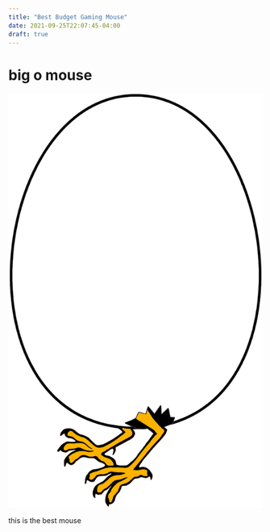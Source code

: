 ```yaml
---
title: "Best Budget Gaming Mouse"
date: 2021-09-25T22:07:45-04:00
draft: true
---
```


# big o mouse

![big o mouse](/static/egg.png)

this is the best mouse

